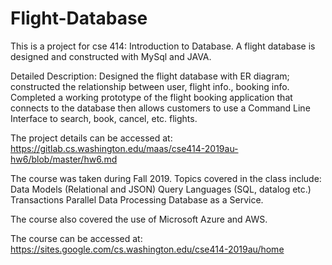 # Flight-Database

This is a project for cse 414: Introduction to Database.
A flight database is designed and constructed with MySql and JAVA. 

Detailed Description:
Designed the flight database with ER diagram; constructed the relationship between user, flight info., booking info.
Completed a working prototype of the flight booking application that connects to the database then allows customers to use a Command Line Interface to search, book, cancel, etc. flights.

The project details can be accessed at: https://gitlab.cs.washington.edu/maas/cse414-2019au-hw6/blob/master/hw6.md

The course was taken during Fall 2019. Topics covered in the class include: Data Models (Relational and JSON) Query Languages (SQL, datalog etc.) Transactions Parallel Data Processing Database as a Service.

The course also covered the use of Microsoft Azure and AWS.

The course can be accessed at: https://sites.google.com/cs.washington.edu/cse414-2019au/home


